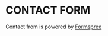# CONTACT FORM

Contact from is powered by [Formspree](https://formspree.io/forms/xwkrynje/integration)

